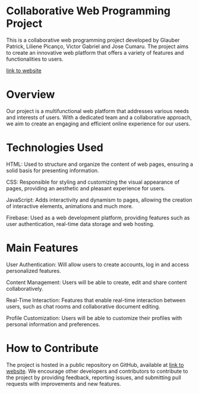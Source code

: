 # Collaborative Web Programming Project

This is a collaborative web programming project developed by Glauber Patrick, Liliene Picanço, Victor Gabriel and Jose Cumaru. The project aims to create an innovative web platform that offers a variety of features and functionalities to users.

[link to website](https://josecumaru.github.io/Clothing-Sales/)

# Overview

Our project is a multifunctional web platform that addresses various needs and interests of users. With a dedicated team and a collaborative approach, we aim to create an engaging and efficient online experience for our users.

# Technologies Used

HTML: Used to structure and organize the content of web pages, ensuring a solid basis for presenting information.

CSS: Responsible for styling and customizing the visual appearance of pages, providing an aesthetic and pleasant experience for users.

JavaScript: Adds interactivity and dynamism to pages, allowing the creation of interactive elements, animations and much more.

Firebase: Used as a web development platform, providing features such as user authentication, real-time data storage and web hosting.

# Main Features

User Authentication: Will allow users to create accounts, log in and access personalized features.

Content Management: Users will be able to create, edit and share content collaboratively.

Real-Time Interaction: Features that enable real-time interaction between users, such as chat rooms and collaborative document editing.

Profile Customization: Users will be able to customize their profiles with personal information and preferences.

# How to Contribute

The project is hosted in a public repository on GitHub, available at [link to website](https://josecumaru.github.io/Clothing-Sales/). We encourage other developers and contributors to contribute to the project by providing feedback, reporting issues, and submitting pull requests with improvements and new features.
